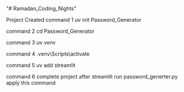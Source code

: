 "# Ramadan_Coding_Nights" 

Project Created
command 1
uv init Password_Generator

command 2
cd Password_Generator

command 3
uv venv

command 4
.venv\Scripts\activate

command 5
uv add streamlit


command 6
complete project after streamlit run password_generter.py apply this command

